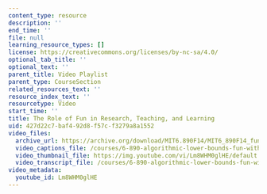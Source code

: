 ```yaml
---
content_type: resource
description: ''
end_time: ''
file: null
learning_resource_types: []
license: https://creativecommons.org/licenses/by-nc-sa/4.0/
optional_tab_title: ''
optional_text: ''
parent_title: Video Playlist
parent_type: CourseSection
related_resources_text: ''
resource_index_text: ''
resourcetype: Video
start_time: ''
title: The Role of Fun in Research, Teaching, and Learning
uid: 427d22c7-baf4-92d8-f57c-f3279a8a1552
video_files:
  archive_url: https://archive.org/download/MIT6.890F14/MIT6_890F14_fun_300k.mp4
  video_captions_file: /courses/6-890-algorithmic-lower-bounds-fun-with-hardness-proofs-fall-2014/2c1fcef540d05ab2aa35dff545d79f13_Lm8WHM0glHE.vtt
  video_thumbnail_file: https://img.youtube.com/vi/Lm8WHM0glHE/default.jpg
  video_transcript_file: /courses/6-890-algorithmic-lower-bounds-fun-with-hardness-proofs-fall-2014/2e30975f38f516e08cfd1c2eed047058_Lm8WHM0glHE.pdf
video_metadata:
  youtube_id: Lm8WHM0glHE
---
```

